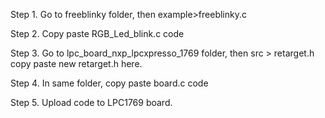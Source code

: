 Step 1. Go to freeblinky folder, then example>freeblinky.c  

Step 2. Copy paste RGB_Led_blink.c code  

Step 3. Go to lpc_board_nxp_lpcxpresso_1769 folder, then src > retarget.h copy paste new retarget.h here.  

Step 4. In same folder, copy paste board.c code  

Step 5. Upload code to LPC1769 board.
